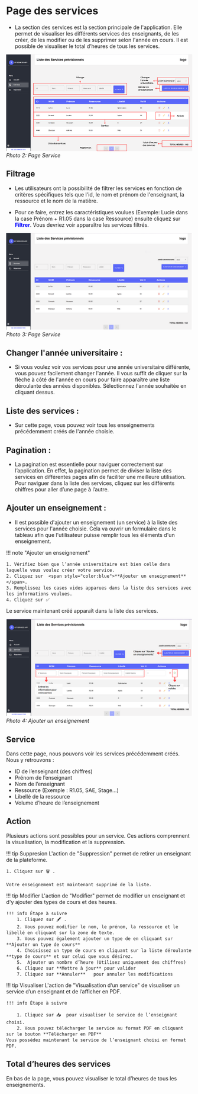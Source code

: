 # Page des services

- La section des services est la section principale de l'application. Elle permet de visualiser les différents services des enseignants, de les créer, de les modifier ou de les supprimer selon l'année en cours. Il est possible de visualiser le total d’heures de tous les services.


![Services](img/liste_services.png)
_Photo 2: Page Service_

## Filtrage

- Les utilisateurs ont la possibilité de filtrer les services en fonction de critères spécifiques tels que l'id, le nom et prénom de l'enseignant, la ressource et le nom de la matière.


- Pour ce faire, entrez les caractéristiques voulues (Exemple: Lucie dans la case Prénom + R1.05 dans la case Ressource) ensuite cliquez sur  <span style="color:blue">**Filtrer**</span>. Vous devriez voir apparaître les services filtrés.

![Filtrage](img/filtrage.png)
_Photo 3: Page Service_

## Changer l'année universitaire :

- Si vous voulez voir vos services pour une année universitaire différente, vous pouvez facilement changer l'année. Il vous suffit de cliquer sur la flèche à côté de l'année en cours pour faire apparaître une liste déroulante des années disponibles. Sélectionnez l'année souhaitée en cliquant dessus.

## Liste des services :

- Sur cette page, vous pouvez voir tous les enseignements précédemment créés de l'année choisie.

## Pagination :

- La pagination est essentielle pour naviguer correctement sur l’application. En effet, la pagination permet de diviser la liste des services en différentes pages afin de faciliter une meilleure utilisation. Pour naviguer dans la liste des services, cliquez sur les différents chiffres pour aller d’une page à l’autre.

## Ajouter un enseignement :

- Il est possible d'ajouter un enseignement (un service) à la liste des services pour l'année choisie. Cela va ouvrir un formulaire dans le tableau afin que l'utilisateur puisse remplir tous les éléments d'un enseignement.

!!! note "Ajouter un enseignement"

    1. Vérifiez bien que l’année universitaire est bien celle dans laquelle vous voulez créer votre service.
    2. Cliquez sur  <span style="color:blue">**Ajouter un enseignement**</span>.
    3. Remplissez les cases vides apparues dans la liste des services avec les informations voulues.
    4. Cliquez sur ✅

Le service maintenant créé apparaît dans la liste des services.

![Filtrage](img/ajout_enseignement.png)
_Photo 4: Ajouter un enseignement_

## Service

Dans cette page, nous pouvons voir les services précédemment créés. Nous y retrouvons :

- ID de l’enseignant (des chiffres)
- Prénom de l’enseignant
- Nom de l’enseignant
- Ressource (Exemple : R1.05, SAE, Stage...)
- Libellé de la ressource
- Volume d’heure de l’enseignement

## Action
Plusieurs actions sont possibles pour un service. Ces actions comprennent la visualisation, la modification et la suppression.

!!! tip Suppresion
    L'action de "Suppression" permet de retirer un enseignant de la plateforme. 
    
    1. Cliquez sur 🗑️ .
       
    Votre enseignement est maintenant supprimé de la liste.


!!! tip Modifier
    L'action de "Modifier" permet de modifier un enseignant et d'y ajouter des types de cours et des heures.

    !!! info Étape à suivre
        1. Cliquez sur 🖋️ .
        2. Vous pouvez modifier le nom, le prénom, la ressource et le libellé en cliquant sur la zone de texte.
        3. Vous pouvez également ajouter un type de en cliquant sur **Ajouter un type de cours**
        4. Choisissez un type de cours en cliquant sur la liste déroulante **type de cours** et sur celui que vous désirez.
        5.  Ajouter un nombre d’heure (Utilisez uniquement des chiffres)
        6. Cliquez sur **Mettre à jour** pour valider 
        7. Cliquez sur **Annuler**   pour annuler les modifications

!!! tip Visualiser
    L'action de "Visualisation d‘un service" de visualiser un service d’un enseignant et de l’afficher en PDF.
    
    !!! info Étape à suivre

        1. Cliquez sur 📥  pour visualiser le service de l’enseignant choisi.
        2. Vous pouvez télécharger le service au format PDF en cliquant sur le bouton **Télécharger en PDF**
    Vous possédez maintenant le service de l’enseignant choisi en format PDF.


## Total d’heures des services 
En bas de la page, vous pouvez visualiser le total d’heures de tous les enseignements.